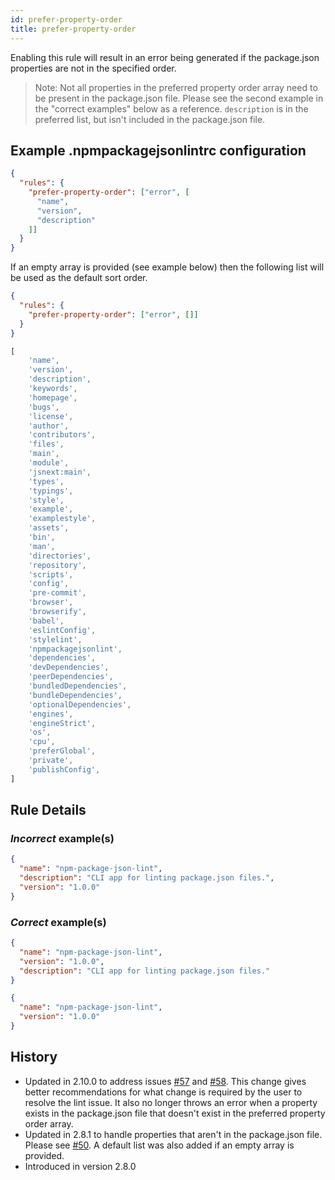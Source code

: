 ```yaml
---
id: prefer-property-order
title: prefer-property-order
---
```


Enabling this rule will result in an error being generated if the package.json properties are not in the specified order.

> Note: Not all properties in the preferred property order array need to be present in the package.json file. Please see the second example in the "correct examples" below as a reference. `description` is in the preferred list, but isn't included in the package.json file.

## Example .npmpackagejsonlintrc configuration

```json
{
  "rules": {
    "prefer-property-order": ["error", [
      "name",
      "version",
      "description"
    ]]
  }
}
```

If an empty array is provided (see example below) then the following list will be used as the default sort order.

```json
{
  "rules": {
    "prefer-property-order": ["error", []]
  }
}
```

```js
[
    'name',
    'version',
    'description',
    'keywords',
    'homepage',
    'bugs',
    'license',
    'author',
    'contributors',
    'files',
    'main',
    'module',
    'jsnext:main',
    'types',
    'typings',
    'style',
    'example',
    'examplestyle',
    'assets',
    'bin',
    'man',
    'directories',
    'repository',
    'scripts',
    'config',
    'pre-commit',
    'browser',
    'browserify',
    'babel',
    'eslintConfig',
    'stylelint',
    'npmpackagejsonlint',
    'dependencies',
    'devDependencies',
    'peerDependencies',
    'bundledDependencies',
    'bundleDependencies',
    'optionalDependencies',
    'engines',
    'engineStrict',
    'os',
    'cpu',
    'preferGlobal',
    'private',
    'publishConfig',
]
```

## Rule Details

### *Incorrect* example(s)

```json
{
  "name": "npm-package-json-lint",
  "description": "CLI app for linting package.json files.",
  "version": "1.0.0"
}
```

### *Correct* example(s)

```json
{
  "name": "npm-package-json-lint",
  "version": "1.0.0",
  "description": "CLI app for linting package.json files."
}
```

```json
{
  "name": "npm-package-json-lint",
  "version": "1.0.0"
}
```

## History

* Updated in 2.10.0 to address issues [#57](https://github.com/tclindner/npm-package-json-lint/issues/57) and [#58](https://github.com/tclindner/npm-package-json-lint/issues/58). This change gives better recommendations for what change is required by the user to resolve the lint issue. It also no longer throws an error when a property exists in the package.json file that doesn't exist in the preferred property order array.
* Updated in 2.8.1 to handle properties that aren't in the package.json file. Please see [#50](https://github.com/tclindner/npm-package-json-lint/issues/50). A default list was also added if an empty array is provided.
* Introduced in version 2.8.0
